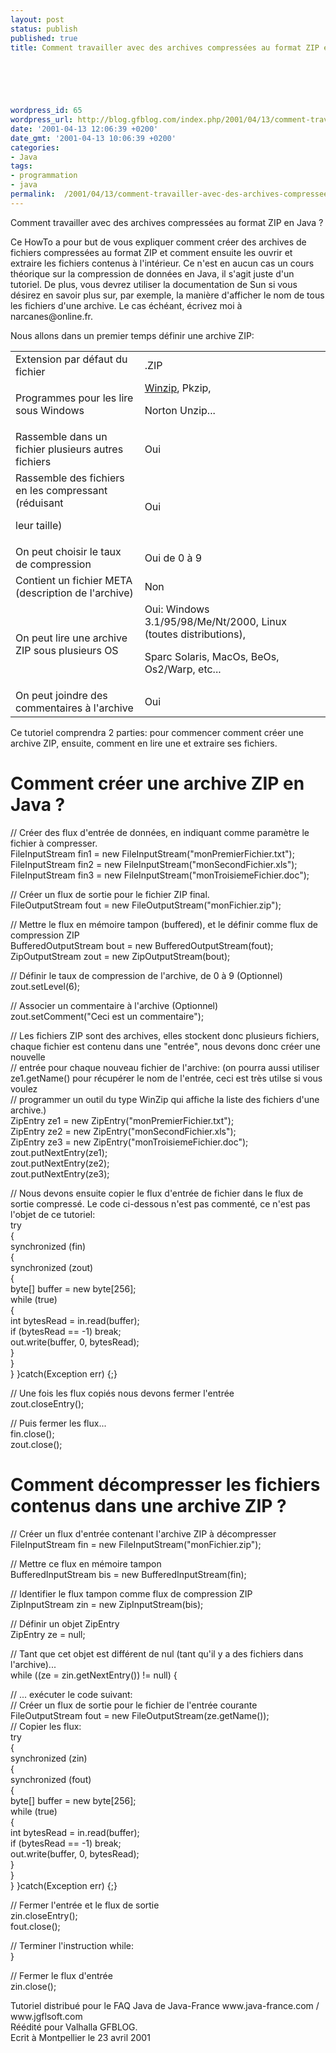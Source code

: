 ```yaml
---
layout: post
status: publish
published: true
title: Comment travailler avec des archives compressées au format ZIP en Java ?

  
  



wordpress_id: 65
wordpress_url: http://blog.gfblog.com/index.php/2001/04/13/comment-travailler-avec-des-archives-compressees-au-format-zip-en-java/
date: '2001-04-13 12:06:39 +0200'
date_gmt: '2001-04-13 10:06:39 +0200'
categories:
- Java
tags:
- programmation
- java
permalink:  /2001/04/13/comment-travailler-avec-des-archives-compressees-au-format-zip-en-java/
---
```

<p>Comment travailler avec des archives compress&eacute;es au format ZIP en Java ?</p>
<p>Ce HowTo a pour but de vous expliquer comment cr&eacute;er des archives de fichiers compress&eacute;es au format ZIP et comment ensuite les ouvrir et extraire les fichiers contenus &agrave; l'int&eacute;rieur. Ce n'est en aucun cas un cours th&eacute;orique sur la compression de donn&eacute;es en Java, il s'agit juste d'un tutoriel. De plus, vous devrez utiliser la documentation de Sun si vous d&eacute;sirez en savoir plus sur, par exemple, la mani&egrave;re d'afficher le nom de tous les fichiers d'une archive. Le cas &eacute;ch&eacute;ant, &eacute;crivez moi &agrave; narcanes@online.fr.</p>
<p>Nous allons dans un premier temps d&eacute;finir une archive ZIP:  </p>
<table width="100%" border="0">
<tr>
<td width="41%">Extension par d&eacute;faut du fichier</td>
<td width="59%">.ZIP</td>
</tr>
<tr>
<td width="41%">Programmes pour les lire sous Windows</td>
<td width="59%"><a href="www.winzip.com" target="_new">Winzip</a>, Pkzip, </p>
<p>        Norton Unzip...</td>
</tr>
<tr>
<td width="41%">Rassemble dans un fichier plusieurs autres fichiers</td>
<td width="59%">Oui</td>
</tr>
<tr>
<td width="41%">Rassemble des fichiers en les compressant (r&eacute;duisant </p>
<p>        leur taille)</td>
<td width="59%">Oui</td>
</tr>
<tr>
<td width="41%">On peut choisir le taux de compression</td>
<td width="59%">Oui de 0 &agrave; 9</td>
</tr>
<tr>
<td width="41%">Contient un fichier META (description de l'archive)</td>
<td width="59%">Non</td>
</tr>
<tr>
<td width="41%">On peut lire une archive ZIP sous plusieurs OS</td>
<td width="59%">Oui: Windows 3.1/95/98/Me/Nt/2000, Linux (toutes distributions), </p>
<p>        Sparc Solaris, MacOs, BeOs, Os2/Warp, etc...</td>
</tr>
<tr>
<td width="41%" height="26">On peut joindre des commentaires &agrave; l'archive</td>
<td width="59%" height="26">Oui</td>
</tr>
</table>
<p>Ce tutoriel comprendra 2 parties: pour commencer comment cr&eacute;er une archive ZIP, ensuite, comment en lire une et extraire ses fichiers.</p>
<h1>Comment cr&eacute;er une archive ZIP en Java ?</h1>
<p class="Code">// Cr&eacute;er des flux d'entr&eacute;e de donn&eacute;es, en indiquant comme param&egrave;tre le fichier &agrave; compresser.<br />
  FileInputStream fin1 = new FileInputStream(&quot;monPremierFichier.txt&quot;);<br />
  FileInputStream fin2 = new FileInputStream(&quot;monSecondFichier.xls&quot;);<br />
  FileInputStream fin3 = new FileInputStream(&quot;monTroisiemeFichier.doc&quot;);</p>
<p class="Code">// Cr&eacute;er un flux de sortie pour le fichier ZIP final. <br />
  FileOutputStream fout = new FileOutputStream(&quot;monFichier.zip&quot;); </p>
<p class="Code">// Mettre le flux en m&eacute;moire tampon (buffered), et le d&eacute;finir comme flux de compression ZIP<br />
  BufferedOutputStream bout = new BufferedOutputStream(fout); <br />
  ZipOutputStream zout = new ZipOutputStream(bout);</p>
<p class="Code">// D&eacute;finir le taux de compression de l'archive, de 0 &agrave; 9 (Optionnel)<br />
  zout.setLevel(6);</p>
<p class="Code">// Associer un commentaire &agrave; l'archive (Optionnel)<br />
  zout.setComment(&quot;Ceci est un commentaire&quot;);</p>
<p class="Code">// Les fichiers ZIP sont des archives, elles stockent donc plusieurs fichiers, chaque fichier est contenu dans une &quot;entr&eacute;e&quot;, nous devons donc cr&eacute;er une nouvelle<br />
  // entr&eacute;e pour chaque nouveau fichier de l'archive: (on pourra aussi utiliser ze1.getName() pour r&eacute;cup&eacute;rer le nom de l'entr&eacute;e, ceci est tr&egrave;s utilse si vous voulez <br />
  // programmer un outil du type WinZip qui affiche la liste des fichiers d'une archive.) <br />
  ZipEntry ze1 = new ZipEntry(&quot;monPremierFichier.txt&quot;); <br />
  ZipEntry ze2 = new ZipEntry(&quot;monSecondFichier.xls&quot;); <br />
  ZipEntry ze3 = new ZipEntry(&quot;monTroisiemeFichier.doc&quot;); <br />
  zout.putNextEntry(ze1); <br />
  zout.putNextEntry(ze2); <br />
  zout.putNextEntry(ze3);</p>
<p class="Code">// Nous devons ensuite copier le flux d'entr&eacute;e de fichier dans le flux de sortie compress&eacute;. Le code ci-dessous n'est pas comment&eacute;, ce n'est pas l'objet de ce tutoriel:<br />
  try <br />
  { <br />
  synchronized (fin) <br />
  {<br />
  synchronized (zout) <br />
  { <br />
  byte[] buffer = new byte[256];<br />
  while (true) <br />
  { <br />
  int bytesRead = in.read(buffer); <br />
  if (bytesRead == -1) break;<br />
  out.write(buffer, 0, bytesRead);<br />
  }<br />
  }<br />
  } }catch(Exception err) {;}</p>
<p class="Code">// Une fois les flux copi&eacute;s nous devons fermer l'entr&eacute;e<br />
  zout.closeEntry();</p>
<p class="Code">// Puis fermer les flux...<br />
  fin.close(); <br />
  zout.close();</p>
<h1>Comment d&eacute;compresser les fichiers contenus dans une archive ZIP ?</h1>
<p class="Code">// Cr&eacute;er un flux d'entr&eacute;e contenant l'archive ZIP &agrave; d&eacute;compresser<br />
  FileInputStream fin = new FileInputStream(&quot;monFichier.zip&quot;);</p>
<p class="Code">// Mettre ce flux en m&eacute;moire tampon<br />
  BufferedInputStream bis = new BufferedInputStream(fin);</p>
<p class="Code">// Identifier le flux tampon comme flux de compression ZIP<br />
  ZipInputStream zin = new ZipInputStream(bis);</p>
<p class="Code">// D&eacute;finir un objet ZipEntry<br />
  ZipEntry ze = null;</p>
<p class="Code">// Tant que cet objet est diff&eacute;rent de nul (tant qu'il y a des fichiers dans l'archive)...<br />
  while ((ze = zin.getNextEntry()) != null) {</p>
<p class="Code">// ... ex&eacute;cuter le code suivant:<br />
  // Cr&eacute;er un flux de sortie pour le fichier de l'entr&eacute;e courante<br />
  FileOutputStream fout = new FileOutputStream(ze.getName());<br />
  // Copier les flux:<br />
  try <br />
  { <br />
  synchronized (zin) <br />
  {<br />
  synchronized (fout) <br />
  { <br />
  byte[] buffer = new byte[256];<br />
  while (true) <br />
  { <br />
  int bytesRead = in.read(buffer); <br />
  if (bytesRead == -1) break;<br />
  out.write(buffer, 0, bytesRead);<br />
  }<br />
  }<br />
  } }catch(Exception err) {;}</p>
<p class="Code">// Fermer l'entr&eacute;e et le flux de sortie <br />
  zin.closeEntry();<br />
  fout.close();</p>
<p class="Code">// Terminer l'instruction while:<br />
  }</p>
<p class="Code">// Fermer le flux d'entr&eacute;e<br />
  zin.close();</p>
<p>Tutoriel distribu&eacute; pour le FAQ Java de Java-France www.java-france.com / www.jgflsoft.com<br />
  R&eacute;&eacute;dit&eacute; pour Valhalla GFBLOG. <br />
  Ecrit &agrave; Montpellier le 23 avril 2001</p>
